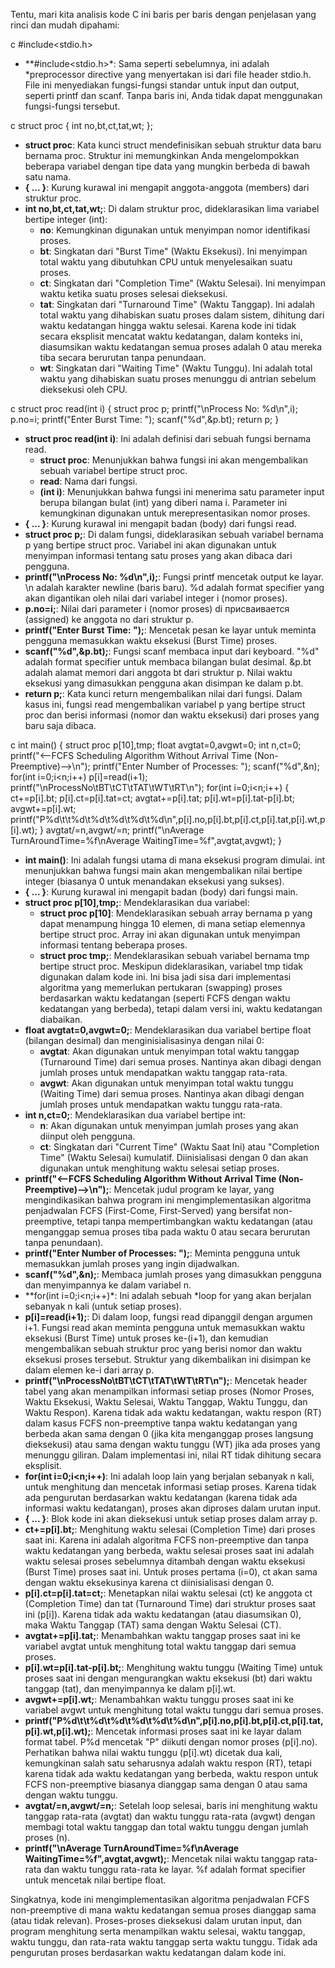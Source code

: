 Tentu, mari kita analisis kode C ini baris per baris dengan penjelasan yang rinci dan mudah dipahami:

c
#include<stdio.h>

* **#include<stdio.h>*: Sama seperti sebelumnya, ini adalah *preprocessor directive yang menyertakan isi dari file header stdio.h. File ini menyediakan fungsi-fungsi standar untuk input dan output, seperti printf dan scanf. Tanpa baris ini, Anda tidak dapat menggunakan fungsi-fungsi tersebut.

c
struct proc
{
    int no,bt,ct,tat,wt;
};

* **struct proc**: Kata kunci struct mendefinisikan sebuah struktur data baru bernama proc. Struktur ini memungkinkan Anda mengelompokkan beberapa variabel dengan tipe data yang mungkin berbeda di bawah satu nama.
* **{ ... }**: Kurung kurawal ini mengapit anggota-anggota (members) dari struktur proc.
* **int no,bt,ct,tat,wt;**: Di dalam struktur proc, dideklarasikan lima variabel bertipe integer (int):
    * **no**: Kemungkinan digunakan untuk menyimpan nomor identifikasi proses.
    * **bt**: Singkatan dari "Burst Time" (Waktu Eksekusi). Ini menyimpan total waktu yang dibutuhkan CPU untuk menyelesaikan suatu proses.
    * **ct**: Singkatan dari "Completion Time" (Waktu Selesai). Ini menyimpan waktu ketika suatu proses selesai dieksekusi.
    * **tat**: Singkatan dari "Turnaround Time" (Waktu Tanggap). Ini adalah total waktu yang dihabiskan suatu proses dalam sistem, dihitung dari waktu kedatangan hingga waktu selesai. Karena kode ini tidak secara eksplisit mencatat waktu kedatangan, dalam konteks ini, diasumsikan waktu kedatangan semua proses adalah 0 atau mereka tiba secara berurutan tanpa penundaan.
    * **wt**: Singkatan dari "Waiting Time" (Waktu Tunggu). Ini adalah total waktu yang dihabiskan suatu proses menunggu di antrian sebelum dieksekusi oleh CPU.

c
struct proc read(int i)
{
    struct proc p;
    printf("\nProcess No: %d\n",i);
    p.no=i;
    printf("Enter Burst Time: ");
    scanf("%d",&p.bt);
    return p;
}

* **struct proc read(int i)**: Ini adalah definisi dari sebuah fungsi bernama read.
    * **struct proc**: Menunjukkan bahwa fungsi ini akan mengembalikan sebuah variabel bertipe struct proc.
    * **read**: Nama dari fungsi.
    * **(int i)**: Menunjukkan bahwa fungsi ini menerima satu parameter input berupa bilangan bulat (int) yang diberi nama i. Parameter ini kemungkinan digunakan untuk merepresentasikan nomor proses.
* **{ ... }**: Kurung kurawal ini mengapit badan (body) dari fungsi read.
* **struct proc p;**: Di dalam fungsi, dideklarasikan sebuah variabel bernama p yang bertipe struct proc. Variabel ini akan digunakan untuk menyimpan informasi tentang satu proses yang akan dibaca dari pengguna.
* **printf("\nProcess No: %d\n",i);**: Fungsi printf mencetak output ke layar. \n adalah karakter newline (baris baru). %d adalah format specifier yang akan digantikan oleh nilai dari variabel integer i (nomor proses).
* **p.no=i;**: Nilai dari parameter i (nomor proses) di присваивается (assigned) ke anggota no dari struktur p.
* **printf("Enter Burst Time: ");**: Mencetak pesan ke layar untuk meminta pengguna memasukkan waktu eksekusi (Burst Time) proses.
* **scanf("%d",&p.bt);**: Fungsi scanf membaca input dari keyboard. "%d" adalah format specifier untuk membaca bilangan bulat desimal. &p.bt adalah alamat memori dari anggota bt dari struktur p. Nilai waktu eksekusi yang dimasukkan pengguna akan disimpan ke dalam p.bt.
* **return p;**: Kata kunci return mengembalikan nilai dari fungsi. Dalam kasus ini, fungsi read mengembalikan variabel p yang bertipe struct proc dan berisi informasi (nomor dan waktu eksekusi) dari proses yang baru saja dibaca.

c
int main()
{
    struct proc p[10],tmp;
    float avgtat=0,avgwt=0;
    int n,ct=0;
    printf("<--FCFS Scheduling Algorithm Without Arrival Time (Non-Preemptive)-->\n");
    printf("Enter Number of Processes: ");
    scanf("%d",&n);
    for(int i=0;i<n;i++)
        p[i]=read(i+1);
    printf("\nProcessNo\tBT\tCT\tTAT\tWT\tRT\n");
    for(int i=0;i<n;i++)
    {
        ct+=p[i].bt;
        p[i].ct=p[i].tat=ct;
        avgtat+=p[i].tat;
        p[i].wt=p[i].tat-p[i].bt;
        avgwt+=p[i].wt;
        printf("P%d\t\t%d\t%d\t%d\t%d\t%d\n",p[i].no,p[i].bt,p[i].ct,p[i].tat,p[i].wt,p[i].wt);
    }
    avgtat/=n,avgwt/=n;
    printf("\nAverage TurnAroundTime=%f\nAverage WaitingTime=%f",avgtat,avgwt);
}

* **int main()**: Ini adalah fungsi utama di mana eksekusi program dimulai. int menunjukkan bahwa fungsi main akan mengembalikan nilai bertipe integer (biasanya 0 untuk menandakan eksekusi yang sukses).
* **{ ... }**: Kurung kurawal ini mengapit badan (body) dari fungsi main.
* **struct proc p[10],tmp;**: Mendeklarasikan dua variabel:
    * **struct proc p[10]**: Mendeklarasikan sebuah array bernama p yang dapat menampung hingga 10 elemen, di mana setiap elemennya bertipe struct proc. Array ini akan digunakan untuk menyimpan informasi tentang beberapa proses.
    * **struct proc tmp;**: Mendeklarasikan sebuah variabel bernama tmp bertipe struct proc. Meskipun dideklarasikan, variabel tmp tidak digunakan dalam kode ini. Ini bisa jadi sisa dari implementasi algoritma yang memerlukan pertukaran (swapping) proses berdasarkan waktu kedatangan (seperti FCFS dengan waktu kedatangan yang berbeda), tetapi dalam versi ini, waktu kedatangan diabaikan.
* **float avgtat=0,avgwt=0;**: Mendeklarasikan dua variabel bertipe float (bilangan desimal) dan menginisialisasinya dengan nilai 0:
    * **avgtat**: Akan digunakan untuk menyimpan total waktu tanggap (Turnaround Time) dari semua proses. Nantinya akan dibagi dengan jumlah proses untuk mendapatkan waktu tanggap rata-rata.
    * **avgwt**: Akan digunakan untuk menyimpan total waktu tunggu (Waiting Time) dari semua proses. Nantinya akan dibagi dengan jumlah proses untuk mendapatkan waktu tunggu rata-rata.
* **int n,ct=0;**: Mendeklarasikan dua variabel bertipe int:
    * **n**: Akan digunakan untuk menyimpan jumlah proses yang akan diinput oleh pengguna.
    * **ct**: Singkatan dari "Current Time" (Waktu Saat Ini) atau "Completion Time" (Waktu Selesai) kumulatif. Diinisialisasi dengan 0 dan akan digunakan untuk menghitung waktu selesai setiap proses.
* **printf("<--FCFS Scheduling Algorithm Without Arrival Time (Non-Preemptive)-->\n");**: Mencetak judul program ke layar, yang mengindikasikan bahwa program ini mengimplementasikan algoritma penjadwalan FCFS (First-Come, First-Served) yang bersifat non-preemptive, tetapi tanpa mempertimbangkan waktu kedatangan (atau menganggap semua proses tiba pada waktu 0 atau secara berurutan tanpa penundaan).
* **printf("Enter Number of Processes: ");**: Meminta pengguna untuk memasukkan jumlah proses yang ingin dijadwalkan.
* **scanf("%d",&n);**: Membaca jumlah proses yang dimasukkan pengguna dan menyimpannya ke dalam variabel n.
* **for(int i=0;i<n;i++)*: Ini adalah sebuah *loop for yang akan berjalan sebanyak n kali (untuk setiap proses).
* **p[i]=read(i+1);**: Di dalam loop, fungsi read dipanggil dengan argumen i+1. Fungsi read akan meminta pengguna untuk memasukkan waktu eksekusi (Burst Time) untuk proses ke-(i+1), dan kemudian mengembalikan sebuah struktur proc yang berisi nomor dan waktu eksekusi proses tersebut. Struktur yang dikembalikan ini disimpan ke dalam elemen ke-i dari array p.
* **printf("\nProcessNo\tBT\tCT\tTAT\tWT\tRT\n");**: Mencetak header tabel yang akan menampilkan informasi setiap proses (Nomor Proses, Waktu Eksekusi, Waktu Selesai, Waktu Tanggap, Waktu Tunggu, dan Waktu Respon). Karena tidak ada waktu kedatangan, waktu respon (RT) dalam kasus FCFS non-preemptive tanpa waktu kedatangan yang berbeda akan sama dengan 0 (jika kita menganggap proses langsung dieksekusi) atau sama dengan waktu tunggu (WT) jika ada proses yang menunggu giliran. Dalam implementasi ini, nilai RT tidak dihitung secara eksplisit.
* **for(int i=0;i<n;i++)**: Ini adalah loop lain yang berjalan sebanyak n kali, untuk menghitung dan mencetak informasi setiap proses. Karena tidak ada pengurutan berdasarkan waktu kedatangan (karena tidak ada informasi waktu kedatangan), proses akan diproses dalam urutan input.
* **{ ... }**: Blok kode ini akan dieksekusi untuk setiap proses dalam array p.
* **ct+=p[i].bt;**: Menghitung waktu selesai (Completion Time) dari proses saat ini. Karena ini adalah algoritma FCFS non-preemptive dan tanpa waktu kedatangan yang berbeda, waktu selesai proses saat ini adalah waktu selesai proses sebelumnya ditambah dengan waktu eksekusi (Burst Time) proses saat ini. Untuk proses pertama (i=0), ct akan sama dengan waktu eksekusinya karena ct diinisialisasi dengan 0.
* **p[i].ct=p[i].tat=ct;**: Menetapkan nilai waktu selesai (ct) ke anggota ct (Completion Time) dan tat (Turnaround Time) dari struktur proses saat ini (p[i]). Karena tidak ada waktu kedatangan (atau diasumsikan 0), maka Waktu Tanggap (TAT) sama dengan Waktu Selesai (CT).
* **avgtat+=p[i].tat;**: Menambahkan waktu tanggap proses saat ini ke variabel avgtat untuk menghitung total waktu tanggap dari semua proses.
* **p[i].wt=p[i].tat-p[i].bt;**: Menghitung waktu tunggu (Waiting Time) untuk proses saat ini dengan mengurangkan waktu eksekusi (bt) dari waktu tanggap (tat), dan menyimpannya ke dalam p[i].wt.
* **avgwt+=p[i].wt;**: Menambahkan waktu tunggu proses saat ini ke variabel avgwt untuk menghitung total waktu tunggu dari semua proses.
* **printf("P%d\t\t%d\t%d\t%d\t%d\t%d\n",p[i].no,p[i].bt,p[i].ct,p[i].tat,p[i].wt,p[i].wt);**: Mencetak informasi proses saat ini ke layar dalam format tabel. P%d mencetak "P" diikuti dengan nomor proses (p[i].no). Perhatikan bahwa nilai waktu tunggu (p[i].wt) dicetak dua kali, kemungkinan salah satu seharusnya adalah waktu respon (RT), tetapi karena tidak ada waktu kedatangan yang berbeda, waktu respon untuk FCFS non-preemptive biasanya dianggap sama dengan 0 atau sama dengan waktu tunggu.
* **avgtat/=n,avgwt/=n;**: Setelah loop selesai, baris ini menghitung waktu tanggap rata-rata (avgtat) dan waktu tunggu rata-rata (avgwt) dengan membagi total waktu tanggap dan total waktu tunggu dengan jumlah proses (n).
* **printf("\nAverage TurnAroundTime=%f\nAverage WaitingTime=%f",avgtat,avgwt);**: Mencetak nilai waktu tanggap rata-rata dan waktu tunggu rata-rata ke layar. %f adalah format specifier untuk mencetak nilai bertipe float.

Singkatnya, kode ini mengimplementasikan algoritma penjadwalan FCFS non-preemptive di mana waktu kedatangan semua proses dianggap sama (atau tidak relevan). Proses-proses dieksekusi dalam urutan input, dan program menghitung serta menampilkan waktu selesai, waktu tanggap, waktu tunggu, dan rata-rata waktu tanggap serta waktu tunggu. Tidak ada pengurutan proses berdasarkan waktu kedatangan dalam kode ini.
